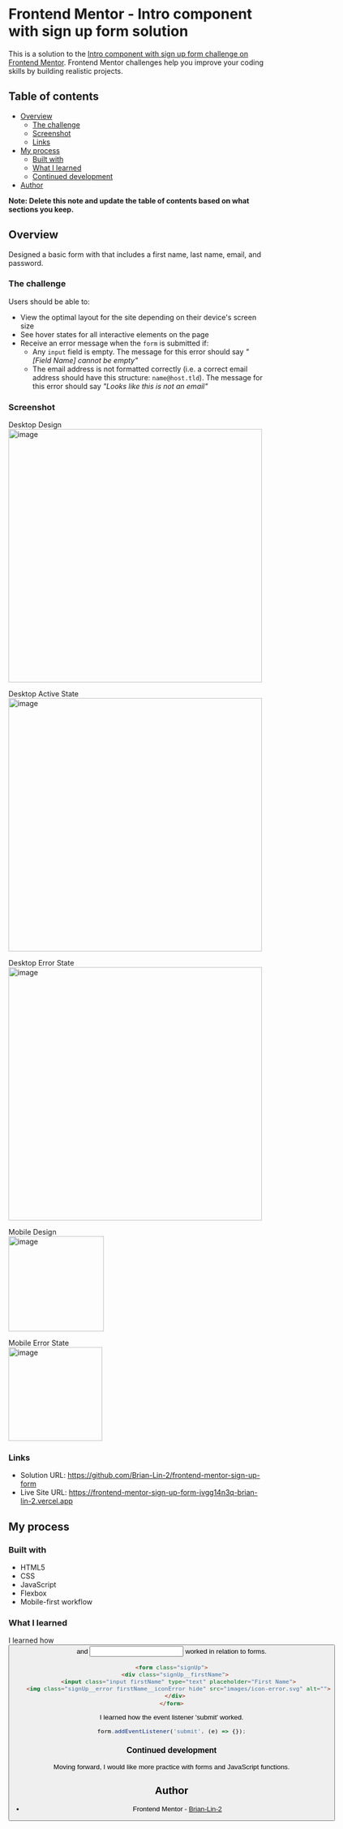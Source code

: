 # Frontend Mentor - Intro component with sign up form solution

This is a solution to the [Intro component with sign up form challenge on Frontend Mentor](https://www.frontendmentor.io/challenges/intro-component-with-signup-form-5cf91bd49edda32581d28fd1). Frontend Mentor challenges help you improve your coding skills by building realistic projects. 

## Table of contents

- [Overview](#overview)
  - [The challenge](#the-challenge)
  - [Screenshot](#screenshot)
  - [Links](#links)
- [My process](#my-process)
  - [Built with](#built-with)
  - [What I learned](#what-i-learned)
  - [Continued development](#continued-development)
- [Author](#author)

**Note: Delete this note and update the table of contents based on what sections you keep.**

## Overview

Designed a basic form with that includes a first name, last name, email, and password.

### The challenge

Users should be able to:

- View the optimal layout for the site depending on their device's screen size
- See hover states for all interactive elements on the page
- Receive an error message when the `form` is submitted if:
  - Any `input` field is empty. The message for this error should say *"[Field Name] cannot be empty"*
  - The email address is not formatted correctly (i.e. a correct email address should have this structure: `name@host.tld`). The message for this error should say *"Looks like this is not an email"*

### Screenshot

Desktop Design
</br><img width="500" alt="image" src="https://user-images.githubusercontent.com/19761406/231762532-81196325-a811-4cfa-bce3-034be0c20d1e.png">

Desktop Active State
</br><img width="500" alt="image" src="https://user-images.githubusercontent.com/19761406/231762606-5c5f0e2b-4f48-4274-9658-7ac2b4bed282.png">

Desktop Error State
</br><img width="500" alt="image" src="https://user-images.githubusercontent.com/19761406/231762725-629d85d7-08a5-451c-8565-c968edaaffcc.png">

Mobile Design
</br><img width="188" alt="image" src="https://user-images.githubusercontent.com/19761406/231762979-82dc78fa-9876-4e42-a663-82c77ba20800.png">

Mobile Error State
</br><img width="185" alt="image" src="https://user-images.githubusercontent.com/19761406/231763067-7db4a029-1528-44d2-8ba7-33b1e94a2844.png">



### Links

- Solution URL: https://github.com/Brian-Lin-2/frontend-mentor-sign-up-form
- Live Site URL: https://frontend-mentor-sign-up-form-ivgg14n3q-brian-lin-2.vercel.app

## My process

### Built with

- HTML5
- CSS
- JavaScript
- Flexbox
- Mobile-first workflow

### What I learned

I learned how <button> and <input> worked in relation to forms.
```html
<form class="signUp">
  <div class="signUp__firstName">
    <input class="input firstName" type="text" placeholder="First Name">
    <img class="signUp__error firstName__iconError hide" src="images/icon-error.svg" alt="">
  </div>
</form>
```

I learned how the event listener 'submit' worked.
```JavaScript
form.addEventListener('submit', (e) => {});
```

### Continued development

Moving forward, I would like more practice with forms and JavaScript functions.


## Author

- Frontend Mentor - [Brian-Lin-2](https://www.frontendmentor.io/profile/Brian-Lin-2)
